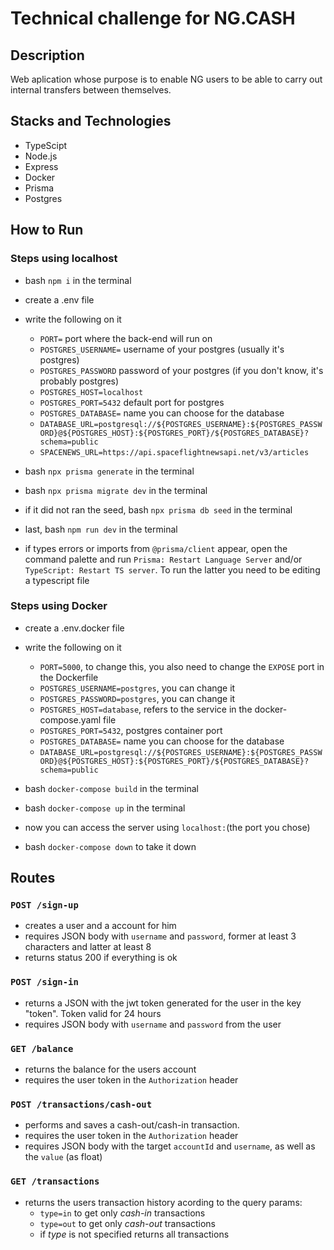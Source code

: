 # Technical challenge for NG.CASH

## Description
Web aplication whose purpose is to enable NG users to be able to carry out internal transfers between themselves.

## Stacks and Technologies
- TypeScipt
- Node.js
- Express
- Docker
- Prisma
- Postgres

## How to Run
### Steps using localhost
- bash `npm i` in the terminal
- create a .env file
- write the following on it
    - `PORT=` port where the back-end will run on 
    - `POSTGRES_USERNAME=` username of your postgres (usually it's postgres)
    - `POSTGRES_PASSWORD` password of your postgres (if you don't know, it's probably postgres)
    - `POSTGRES_HOST=localhost`
    - `POSTGRES_PORT=5432` default port for postgres
    - `POSTGRES_DATABASE=` name you can choose for the database
    - `DATABASE_URL=postgresql://${POSTGRES_USERNAME}:${POSTGRES_PASSWORD}@${POSTGRES_HOST}:${POSTGRES_PORT}/${POSTGRES_DATABASE}?schema=public`
    - `SPACENEWS_URL=https://api.spaceflightnewsapi.net/v3/articles`

- bash `npx prisma generate` in the terminal
- bash `npx prisma migrate dev` in the terminal
- if it did not ran the seed, bash `npx prisma db seed` in the terminal
- last, bash `npm run dev` in the terminal
- if types errors or imports from `@prisma/client` appear, open the command palette and run `Prisma: Restart Language Server` and/or `TypeScript: Restart TS server`. To run the latter you need to be editing a typescript file

### Steps using Docker
- create a .env.docker file
- write the following on it
    - `PORT=5000`, to change this, you also need to change the `EXPOSE` port in the Dockerfile
    - `POSTGRES_USERNAME=postgres`, you can change it
    - `POSTGRES_PASSWORD=postgres`, you can change it
    - `POSTGRES_HOST=database`, refers to the service in the docker-compose.yaml file
    - `POSTGRES_PORT=5432`, postgres container port
    - `POSTGRES_DATABASE=` name you can choose for the database
    - `DATABASE_URL=postgresql://${POSTGRES_USERNAME}:${POSTGRES_PASSWORD}@${POSTGRES_HOST}:${POSTGRES_PORT}/${POSTGRES_DATABASE}?schema=public`
    
- bash `docker-compose build` in the terminal
- bash `docker-compose up` in the terminal
- now you can access the server using `localhost:`(the port you chose)
- bash `docker-compose down` to take it down

## Routes

### `POST /sign-up`
- creates a user and a account for him
- requires JSON body with `username` and `password`, former at least 3 characters and latter at least 8
- returns status 200 if everything is ok

### `POST /sign-in`
- returns a JSON with the jwt token generated for the user in the key "token". Token valid for 24 hours
- requires JSON body with `username` and `password` from the user

### `GET /balance`
- returns the balance for the users account
- requires the user token in the `Authorization` header

### `POST /transactions/cash-out`
- performs and saves a cash-out/cash-in transaction.
- requires the user token in the `Authorization` header
- requires JSON body with the target `accountId` and `username`, as well as the `value` (as float)

### `GET /transactions`
- returns the users transaction history acording to the query params:
    - `type=in` to get only *cash-in* transactions
    - `type=out` to get only *cash-out* transactions
    - if *type* is not specified returns all transactions